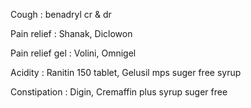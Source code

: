 Cough : benadryl cr & dr 

Pain relief : Shanak, Diclowon 

Pain relief gel : Volini, Omnigel

Acidity : Ranitin 150 tablet, Gelusil mps suger free syrup 

Constipation : Digin, Cremaffin plus syrup suger free
